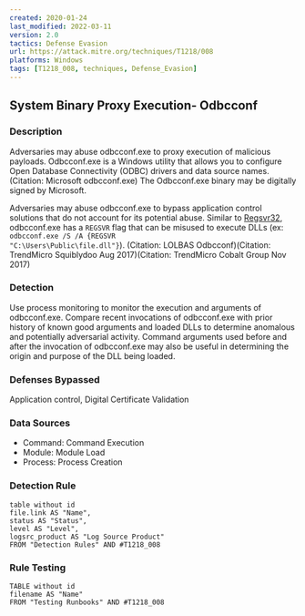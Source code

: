 ```yaml
---
created: 2020-01-24
last_modified: 2022-03-11
version: 2.0
tactics: Defense Evasion
url: https://attack.mitre.org/techniques/T1218/008
platforms: Windows
tags: [T1218_008, techniques, Defense_Evasion]
---
```


## System Binary Proxy Execution- Odbcconf

### Description

Adversaries may abuse odbcconf.exe to proxy execution of malicious payloads. Odbcconf.exe is a Windows utility that allows you to configure Open Database Connectivity (ODBC) drivers and data source names.(Citation: Microsoft odbcconf.exe) The Odbcconf.exe binary may be digitally signed by Microsoft.

Adversaries may abuse odbcconf.exe to bypass application control solutions that do not account for its potential abuse. Similar to [Regsvr32](https://attack.mitre.org/techniques/T1218/010), odbcconf.exe has a <code>REGSVR</code> flag that can be misused to execute DLLs (ex: <code>odbcconf.exe /S /A &lbrace;REGSVR "C:\Users\Public\file.dll"&rbrace;</code>). (Citation: LOLBAS Odbcconf)(Citation: TrendMicro Squiblydoo Aug 2017)(Citation: TrendMicro Cobalt Group Nov 2017) 


### Detection

Use process monitoring to monitor the execution and arguments of odbcconf.exe. Compare recent invocations of odbcconf.exe with prior history of known good arguments and loaded DLLs to determine anomalous and potentially adversarial activity. Command arguments used before and after the invocation of odbcconf.exe may also be useful in determining the origin and purpose of the DLL being loaded.

### Defenses Bypassed

Application control, Digital Certificate Validation

### Data Sources

  - Command: Command Execution
  -  Module: Module Load
  -  Process: Process Creation
### Detection Rule

```dataview
table without id
file.link AS "Name",
status AS "Status",
level AS "Level",
logsrc_product AS "Log Source Product"
FROM "Detection Rules" AND #T1218_008
```

### Rule Testing

```dataview
TABLE without id
filename AS "Name"
FROM "Testing Runbooks" AND #T1218_008
```
